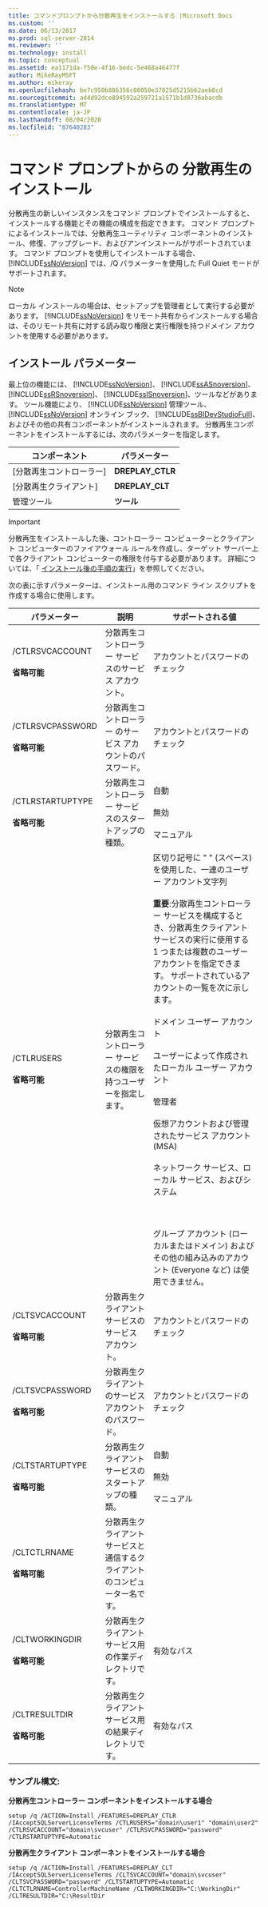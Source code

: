 ```yaml
---
title: コマンドプロンプトから分散再生をインストールする |Microsoft Docs
ms.custom: ''
ms.date: 06/13/2017
ms.prod: sql-server-2014
ms.reviewer: ''
ms.technology: install
ms.topic: conceptual
ms.assetid: ea1171da-f50e-4f16-bedc-5e468a46477f
author: MikeRayMSFT
ms.author: mikeray
ms.openlocfilehash: be7c950b886356c08050e37825d5215b62aeb8cd
ms.sourcegitcommit: ad4d92dce894592a259721a1571b1d8736abacdb
ms.translationtype: MT
ms.contentlocale: ja-JP
ms.lasthandoff: 08/04/2020
ms.locfileid: "87640283"
---
```

# <a name="install-distributed-replay-from-the-command-prompt"></a>コマンド プロンプトからの 分散再生のインストール
  分散再生の新しいインスタンスをコマンド プロンプトでインストールすると、インストールする機能とその機能の構成を指定できます。 コマンド プロンプトによるインストールでは、分散再生ユーティリティ コンポーネントのインストール、修復、アップグレード、およびアンインストールがサポートされています。 コマンド プロンプトを使用してインストールする場合、 [!INCLUDE[ssNoVersion](../../includes/ssnoversion-md.md)] では、/Q パラメーターを使用した Full Quiet モードがサポートされます。  
  
> [!NOTE]  
>  ローカル インストールの場合は、セットアップを管理者として実行する必要があります。 [!INCLUDE[ssNoVersion](../../includes/ssnoversion-md.md)] をリモート共有からインストールする場合は、そのリモート共有に対する読み取り権限と実行権限を持つドメイン アカウントを使用する必要があります。  
  
## <a name="installation-parameters"></a>インストール パラメーター  
 最上位の機能には、 [!INCLUDE[ssNoVersion](../../includes/ssnoversion-md.md)]、 [!INCLUDE[ssASnoversion](../../includes/ssasnoversion-md.md)]、 [!INCLUDE[ssRSnoversion](../../includes/ssrsnoversion-md.md)]、 [!INCLUDE[ssISnoversion](../../includes/ssisnoversion-md.md)]、ツールなどがあります。 ツール機能により、 [!INCLUDE[ssNoVersion](../../includes/ssnoversion-md.md)] 管理ツール、 [!INCLUDE[ssNoVersion](../../includes/ssnoversion-md.md)] オンライン ブック、 [!INCLUDE[ssBIDevStudioFull](../../includes/ssbidevstudiofull-md.md)]、およびその他の共有コンポーネントがインストールされます。 分散再生コンポーネントをインストールするには、次のパラメーターを指定します。  
  
|コンポーネント|パラメーター|  
|---------------|---------------|  
|[分散再生コントローラー]|**DREPLAY_CTLR**|  
|[分散再生クライアント]|**DREPLAY_CLT**|  
|管理ツール|**ツール**|  
  
> [!IMPORTANT]  
>  分散再生をインストールした後、コントローラー コンピューターとクライアント コンピューターのファイアウォール ルールを作成し、ターゲット サーバー上で各クライアント コンピューターの権限を付与する必要があります。 詳細については、「 [インストール後の手順の実行](complete-the-post-installation-steps.md)」を参照してください。  
  
 次の表に示すパラメーターは、インストール用のコマンド ライン スクリプトを作成する場合に使用します。  
  
|パラメーター|説明|サポートされる値|  
|---------------|-----------------|----------------------|  
|/CTLRSVCACCOUNT<br /><br /> **省略可能**|分散再生コントローラー サービスのサービス アカウント。|アカウントとパスワードのチェック|  
|/CTLRSVCPASSWORD<br /><br /> **省略可能**|分散再生コントローラー のサービス アカウントのパスワード。|アカウントとパスワードのチェック|  
|/CTLRSTARTUPTYPE<br /><br /> **省略可能**|分散再生コントローラー サービスのスタートアップの種類。|自動<br /><br /> 無効<br /><br /> マニュアル|  
|/CTLRUSERS<br /><br /> **省略可能**|分散再生コントローラー サービスの権限を持つユーザーを指定します。|区切り記号に " " (スペース) を使用した、一連のユーザー アカウント文字列<br /><br /> **重要**:分散再生コントローラー サービスを構成するとき、分散再生クライアント サービスの実行に使用する 1 つまたは複数のユーザー アカウントを指定できます。 サポートされているアカウントの一覧を次に示します。<br /><br /> ドメイン ユーザー アカウント<br /><br /> ユーザーによって作成されたローカル ユーザー アカウント<br /><br /> 管理者<br /><br /> 仮想アカウントおよび管理されたサービス アカウント (MSA)<br /><br /> ネットワーク サービス、ローカル サービス、およびシステム<br /><br /> <br /><br /> グループ アカウント (ローカルまたはドメイン) およびその他の組み込みのアカウント (Everyone など) は使用できません。|  
|/CLTSVCACCOUNT<br /><br /> **省略可能**|分散再生クライアント サービスのサービス アカウント。|アカウントとパスワードのチェック|  
|/CLTSVCPASSWORD<br /><br /> **省略可能**|分散再生クライアント のサービス アカウントのパスワード。|アカウントとパスワードのチェック|  
|/CLTSTARTUPTYPE<br /><br /> **省略可能**|分散再生クライアント サービスのスタートアップの種類。|自動<br /><br /> 無効<br /><br /> マニュアル|  
|/CLTCTLRNAME<br /><br /> **省略可能**|分散再生クライアント サービスと通信するクライアントのコンピューター名です。||  
|/CLTWORKINGDIR<br /><br /> **省略可能**|分散再生クライアント サービス用の作業ディレクトリです。|有効なパス|  
|/CLTRESULTDIR<br /><br /> **省略可能**|分散再生クライアント サービス用の結果ディレクトリです。|有効なパス|  
  
### <a name="sample-syntax"></a>サンプル構文:  
 **分散再生コントローラー コンポーネントをインストールする場合**  
  
```  
setup /q /ACTION=Install /FEATURES=DREPLAY_CTLR /IAcceptSQLServerLicenseTerms /CTLRUSERS="domain\user1" "domain\user2" /CTLRSVCACCOUNT="domain\svcuser" /CTLRSVCPASSWORD="password" /CTLRSTARTUPTYPE=Automatic  
```  
  
 **分散再生クライアント コンポーネントをインストールする場合**  
  
```  
setup /q /ACTION=Install /FEATURES=DREPLAY_CLT /IAcceptSQLServerLicenseTerms /CLTSVCACCOUNT="domain\svcuser" /CLTSVCPASSWORD="password" /CLTSTARTUPTYPE=Automatic /CLTCTLRNAME=ControllerMachineName /CLTWORKINGDIR="C:\WorkingDir" /CLTRESULTDIR="C:\ResultDir  
```  
  
  

